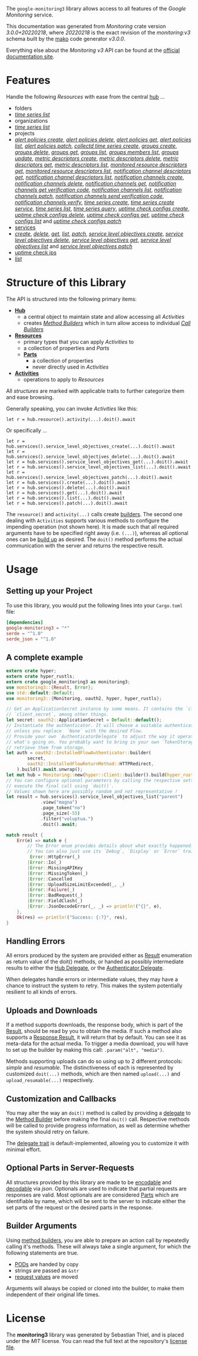 <!---
DO NOT EDIT !
This file was generated automatically from 'src/mako/api/README.md.mako'
DO NOT EDIT !
-->
The `google-monitoring3` library allows access to all features of the *Google Monitoring* service.

This documentation was generated from *Monitoring* crate version *3.0.0+20220218*, where *20220218* is the exact revision of the *monitoring:v3* schema built by the [mako](http://www.makotemplates.org/) code generator *v3.0.0*.

Everything else about the *Monitoring* *v3* API can be found at the
[official documentation site](https://cloud.google.com/monitoring/api/).
# Features

Handle the following *Resources* with ease from the central [hub](https://docs.rs/google-monitoring3/3.0.0+20220218/google_monitoring3/Monitoring) ... 

* folders
 * [*time series list*](https://docs.rs/google-monitoring3/3.0.0+20220218/google_monitoring3/api::FolderTimeSeryListCall)
* organizations
 * [*time series list*](https://docs.rs/google-monitoring3/3.0.0+20220218/google_monitoring3/api::OrganizationTimeSeryListCall)
* projects
 * [*alert policies create*](https://docs.rs/google-monitoring3/3.0.0+20220218/google_monitoring3/api::ProjectAlertPolicyCreateCall), [*alert policies delete*](https://docs.rs/google-monitoring3/3.0.0+20220218/google_monitoring3/api::ProjectAlertPolicyDeleteCall), [*alert policies get*](https://docs.rs/google-monitoring3/3.0.0+20220218/google_monitoring3/api::ProjectAlertPolicyGetCall), [*alert policies list*](https://docs.rs/google-monitoring3/3.0.0+20220218/google_monitoring3/api::ProjectAlertPolicyListCall), [*alert policies patch*](https://docs.rs/google-monitoring3/3.0.0+20220218/google_monitoring3/api::ProjectAlertPolicyPatchCall), [*collectd time series create*](https://docs.rs/google-monitoring3/3.0.0+20220218/google_monitoring3/api::ProjectCollectdTimeSeryCreateCall), [*groups create*](https://docs.rs/google-monitoring3/3.0.0+20220218/google_monitoring3/api::ProjectGroupCreateCall), [*groups delete*](https://docs.rs/google-monitoring3/3.0.0+20220218/google_monitoring3/api::ProjectGroupDeleteCall), [*groups get*](https://docs.rs/google-monitoring3/3.0.0+20220218/google_monitoring3/api::ProjectGroupGetCall), [*groups list*](https://docs.rs/google-monitoring3/3.0.0+20220218/google_monitoring3/api::ProjectGroupListCall), [*groups members list*](https://docs.rs/google-monitoring3/3.0.0+20220218/google_monitoring3/api::ProjectGroupMemberListCall), [*groups update*](https://docs.rs/google-monitoring3/3.0.0+20220218/google_monitoring3/api::ProjectGroupUpdateCall), [*metric descriptors create*](https://docs.rs/google-monitoring3/3.0.0+20220218/google_monitoring3/api::ProjectMetricDescriptorCreateCall), [*metric descriptors delete*](https://docs.rs/google-monitoring3/3.0.0+20220218/google_monitoring3/api::ProjectMetricDescriptorDeleteCall), [*metric descriptors get*](https://docs.rs/google-monitoring3/3.0.0+20220218/google_monitoring3/api::ProjectMetricDescriptorGetCall), [*metric descriptors list*](https://docs.rs/google-monitoring3/3.0.0+20220218/google_monitoring3/api::ProjectMetricDescriptorListCall), [*monitored resource descriptors get*](https://docs.rs/google-monitoring3/3.0.0+20220218/google_monitoring3/api::ProjectMonitoredResourceDescriptorGetCall), [*monitored resource descriptors list*](https://docs.rs/google-monitoring3/3.0.0+20220218/google_monitoring3/api::ProjectMonitoredResourceDescriptorListCall), [*notification channel descriptors get*](https://docs.rs/google-monitoring3/3.0.0+20220218/google_monitoring3/api::ProjectNotificationChannelDescriptorGetCall), [*notification channel descriptors list*](https://docs.rs/google-monitoring3/3.0.0+20220218/google_monitoring3/api::ProjectNotificationChannelDescriptorListCall), [*notification channels create*](https://docs.rs/google-monitoring3/3.0.0+20220218/google_monitoring3/api::ProjectNotificationChannelCreateCall), [*notification channels delete*](https://docs.rs/google-monitoring3/3.0.0+20220218/google_monitoring3/api::ProjectNotificationChannelDeleteCall), [*notification channels get*](https://docs.rs/google-monitoring3/3.0.0+20220218/google_monitoring3/api::ProjectNotificationChannelGetCall), [*notification channels get verification code*](https://docs.rs/google-monitoring3/3.0.0+20220218/google_monitoring3/api::ProjectNotificationChannelGetVerificationCodeCall), [*notification channels list*](https://docs.rs/google-monitoring3/3.0.0+20220218/google_monitoring3/api::ProjectNotificationChannelListCall), [*notification channels patch*](https://docs.rs/google-monitoring3/3.0.0+20220218/google_monitoring3/api::ProjectNotificationChannelPatchCall), [*notification channels send verification code*](https://docs.rs/google-monitoring3/3.0.0+20220218/google_monitoring3/api::ProjectNotificationChannelSendVerificationCodeCall), [*notification channels verify*](https://docs.rs/google-monitoring3/3.0.0+20220218/google_monitoring3/api::ProjectNotificationChannelVerifyCall), [*time series create*](https://docs.rs/google-monitoring3/3.0.0+20220218/google_monitoring3/api::ProjectTimeSeryCreateCall), [*time series create service*](https://docs.rs/google-monitoring3/3.0.0+20220218/google_monitoring3/api::ProjectTimeSeryCreateServiceCall), [*time series list*](https://docs.rs/google-monitoring3/3.0.0+20220218/google_monitoring3/api::ProjectTimeSeryListCall), [*time series query*](https://docs.rs/google-monitoring3/3.0.0+20220218/google_monitoring3/api::ProjectTimeSeryQueryCall), [*uptime check configs create*](https://docs.rs/google-monitoring3/3.0.0+20220218/google_monitoring3/api::ProjectUptimeCheckConfigCreateCall), [*uptime check configs delete*](https://docs.rs/google-monitoring3/3.0.0+20220218/google_monitoring3/api::ProjectUptimeCheckConfigDeleteCall), [*uptime check configs get*](https://docs.rs/google-monitoring3/3.0.0+20220218/google_monitoring3/api::ProjectUptimeCheckConfigGetCall), [*uptime check configs list*](https://docs.rs/google-monitoring3/3.0.0+20220218/google_monitoring3/api::ProjectUptimeCheckConfigListCall) and [*uptime check configs patch*](https://docs.rs/google-monitoring3/3.0.0+20220218/google_monitoring3/api::ProjectUptimeCheckConfigPatchCall)
* [services](https://docs.rs/google-monitoring3/3.0.0+20220218/google_monitoring3/api::Service)
 * [*create*](https://docs.rs/google-monitoring3/3.0.0+20220218/google_monitoring3/api::ServiceCreateCall), [*delete*](https://docs.rs/google-monitoring3/3.0.0+20220218/google_monitoring3/api::ServiceDeleteCall), [*get*](https://docs.rs/google-monitoring3/3.0.0+20220218/google_monitoring3/api::ServiceGetCall), [*list*](https://docs.rs/google-monitoring3/3.0.0+20220218/google_monitoring3/api::ServiceListCall), [*patch*](https://docs.rs/google-monitoring3/3.0.0+20220218/google_monitoring3/api::ServicePatchCall), [*service level objectives create*](https://docs.rs/google-monitoring3/3.0.0+20220218/google_monitoring3/api::ServiceServiceLevelObjectiveCreateCall), [*service level objectives delete*](https://docs.rs/google-monitoring3/3.0.0+20220218/google_monitoring3/api::ServiceServiceLevelObjectiveDeleteCall), [*service level objectives get*](https://docs.rs/google-monitoring3/3.0.0+20220218/google_monitoring3/api::ServiceServiceLevelObjectiveGetCall), [*service level objectives list*](https://docs.rs/google-monitoring3/3.0.0+20220218/google_monitoring3/api::ServiceServiceLevelObjectiveListCall) and [*service level objectives patch*](https://docs.rs/google-monitoring3/3.0.0+20220218/google_monitoring3/api::ServiceServiceLevelObjectivePatchCall)
* [uptime check ips](https://docs.rs/google-monitoring3/3.0.0+20220218/google_monitoring3/api::UptimeCheckIp)
 * [*list*](https://docs.rs/google-monitoring3/3.0.0+20220218/google_monitoring3/api::UptimeCheckIpListCall)




# Structure of this Library

The API is structured into the following primary items:

* **[Hub](https://docs.rs/google-monitoring3/3.0.0+20220218/google_monitoring3/Monitoring)**
    * a central object to maintain state and allow accessing all *Activities*
    * creates [*Method Builders*](https://docs.rs/google-monitoring3/3.0.0+20220218/google_monitoring3/client::MethodsBuilder) which in turn
      allow access to individual [*Call Builders*](https://docs.rs/google-monitoring3/3.0.0+20220218/google_monitoring3/client::CallBuilder)
* **[Resources](https://docs.rs/google-monitoring3/3.0.0+20220218/google_monitoring3/client::Resource)**
    * primary types that you can apply *Activities* to
    * a collection of properties and *Parts*
    * **[Parts](https://docs.rs/google-monitoring3/3.0.0+20220218/google_monitoring3/client::Part)**
        * a collection of properties
        * never directly used in *Activities*
* **[Activities](https://docs.rs/google-monitoring3/3.0.0+20220218/google_monitoring3/client::CallBuilder)**
    * operations to apply to *Resources*

All *structures* are marked with applicable traits to further categorize them and ease browsing.

Generally speaking, you can invoke *Activities* like this:

```Rust,ignore
let r = hub.resource().activity(...).doit().await
```

Or specifically ...

```ignore
let r = hub.services().service_level_objectives_create(...).doit().await
let r = hub.services().service_level_objectives_delete(...).doit().await
let r = hub.services().service_level_objectives_get(...).doit().await
let r = hub.services().service_level_objectives_list(...).doit().await
let r = hub.services().service_level_objectives_patch(...).doit().await
let r = hub.services().create(...).doit().await
let r = hub.services().delete(...).doit().await
let r = hub.services().get(...).doit().await
let r = hub.services().list(...).doit().await
let r = hub.services().patch(...).doit().await
```

The `resource()` and `activity(...)` calls create [builders][builder-pattern]. The second one dealing with `Activities` 
supports various methods to configure the impending operation (not shown here). It is made such that all required arguments have to be 
specified right away (i.e. `(...)`), whereas all optional ones can be [build up][builder-pattern] as desired.
The `doit()` method performs the actual communication with the server and returns the respective result.

# Usage

## Setting up your Project

To use this library, you would put the following lines into your `Cargo.toml` file:

```toml
[dependencies]
google-monitoring3 = "*"
serde = "^1.0"
serde_json = "^1.0"
```

## A complete example

```Rust
extern crate hyper;
extern crate hyper_rustls;
extern crate google_monitoring3 as monitoring3;
use monitoring3::{Result, Error};
use std::default::Default;
use monitoring3::{Monitoring, oauth2, hyper, hyper_rustls};

// Get an ApplicationSecret instance by some means. It contains the `client_id` and 
// `client_secret`, among other things.
let secret: oauth2::ApplicationSecret = Default::default();
// Instantiate the authenticator. It will choose a suitable authentication flow for you, 
// unless you replace  `None` with the desired Flow.
// Provide your own `AuthenticatorDelegate` to adjust the way it operates and get feedback about 
// what's going on. You probably want to bring in your own `TokenStorage` to persist tokens and
// retrieve them from storage.
let auth = oauth2::InstalledFlowAuthenticator::builder(
        secret,
        oauth2::InstalledFlowReturnMethod::HTTPRedirect,
    ).build().await.unwrap();
let mut hub = Monitoring::new(hyper::Client::builder().build(hyper_rustls::HttpsConnector::with_native_roots()), auth);
// You can configure optional parameters by calling the respective setters at will, and
// execute the final call using `doit()`.
// Values shown here are possibly random and not representative !
let result = hub.services().service_level_objectives_list("parent")
             .view("magna")
             .page_token("no")
             .page_size(-55)
             .filter("voluptua.")
             .doit().await;

match result {
    Err(e) => match e {
        // The Error enum provides details about what exactly happened.
        // You can also just use its `Debug`, `Display` or `Error` traits
         Error::HttpError(_)
        |Error::Io(_)
        |Error::MissingAPIKey
        |Error::MissingToken(_)
        |Error::Cancelled
        |Error::UploadSizeLimitExceeded(_, _)
        |Error::Failure(_)
        |Error::BadRequest(_)
        |Error::FieldClash(_)
        |Error::JsonDecodeError(_, _) => println!("{}", e),
    },
    Ok(res) => println!("Success: {:?}", res),
}

```
## Handling Errors

All errors produced by the system are provided either as [Result](https://docs.rs/google-monitoring3/3.0.0+20220218/google_monitoring3/client::Result) enumeration as return value of
the doit() methods, or handed as possibly intermediate results to either the 
[Hub Delegate](https://docs.rs/google-monitoring3/3.0.0+20220218/google_monitoring3/client::Delegate), or the [Authenticator Delegate](https://docs.rs/yup-oauth2/*/yup_oauth2/trait.AuthenticatorDelegate.html).

When delegates handle errors or intermediate values, they may have a chance to instruct the system to retry. This 
makes the system potentially resilient to all kinds of errors.

## Uploads and Downloads
If a method supports downloads, the response body, which is part of the [Result](https://docs.rs/google-monitoring3/3.0.0+20220218/google_monitoring3/client::Result), should be
read by you to obtain the media.
If such a method also supports a [Response Result](https://docs.rs/google-monitoring3/3.0.0+20220218/google_monitoring3/client::ResponseResult), it will return that by default.
You can see it as meta-data for the actual media. To trigger a media download, you will have to set up the builder by making
this call: `.param("alt", "media")`.

Methods supporting uploads can do so using up to 2 different protocols: 
*simple* and *resumable*. The distinctiveness of each is represented by customized 
`doit(...)` methods, which are then named `upload(...)` and `upload_resumable(...)` respectively.

## Customization and Callbacks

You may alter the way an `doit()` method is called by providing a [delegate](https://docs.rs/google-monitoring3/3.0.0+20220218/google_monitoring3/client::Delegate) to the 
[Method Builder](https://docs.rs/google-monitoring3/3.0.0+20220218/google_monitoring3/client::CallBuilder) before making the final `doit()` call. 
Respective methods will be called to provide progress information, as well as determine whether the system should 
retry on failure.

The [delegate trait](https://docs.rs/google-monitoring3/3.0.0+20220218/google_monitoring3/client::Delegate) is default-implemented, allowing you to customize it with minimal effort.

## Optional Parts in Server-Requests

All structures provided by this library are made to be [encodable](https://docs.rs/google-monitoring3/3.0.0+20220218/google_monitoring3/client::RequestValue) and 
[decodable](https://docs.rs/google-monitoring3/3.0.0+20220218/google_monitoring3/client::ResponseResult) via *json*. Optionals are used to indicate that partial requests are responses 
are valid.
Most optionals are are considered [Parts](https://docs.rs/google-monitoring3/3.0.0+20220218/google_monitoring3/client::Part) which are identifiable by name, which will be sent to 
the server to indicate either the set parts of the request or the desired parts in the response.

## Builder Arguments

Using [method builders](https://docs.rs/google-monitoring3/3.0.0+20220218/google_monitoring3/client::CallBuilder), you are able to prepare an action call by repeatedly calling it's methods.
These will always take a single argument, for which the following statements are true.

* [PODs][wiki-pod] are handed by copy
* strings are passed as `&str`
* [request values](https://docs.rs/google-monitoring3/3.0.0+20220218/google_monitoring3/client::RequestValue) are moved

Arguments will always be copied or cloned into the builder, to make them independent of their original life times.

[wiki-pod]: http://en.wikipedia.org/wiki/Plain_old_data_structure
[builder-pattern]: http://en.wikipedia.org/wiki/Builder_pattern
[google-go-api]: https://github.com/google/google-api-go-client

# License
The **monitoring3** library was generated by Sebastian Thiel, and is placed 
under the *MIT* license.
You can read the full text at the repository's [license file][repo-license].

[repo-license]: https://github.com/Byron/google-apis-rsblob/main/LICENSE.md

